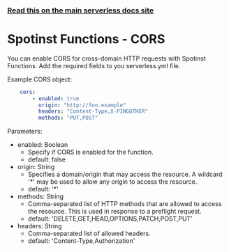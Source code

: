 <!--
title: Serverless Framework - Spotinst Functions Guide - Credentials
menuText: Credentials
menuOrder: 4
description: How to set up the Serverless Framework with your Spotinst Functions credentials
layout: Doc
-->

<!-- DOCS-SITE-LINK:START automatically generated -->
### [Read this on the main serverless docs site](https://www.serverless.com/framework/docs/providers/spotinst/guide/cors)
<!-- DOCS-SITE-LINK:END -->

# Spotinst Functions - CORS

You can enable CORS for cross-domain HTTP requests with Spotinst Functions. Add the required fields to you serverless.yml file.

Example CORS object:
```yaml
    cors:
        - enabled: true
          origin: "http://foo.example"
          headers: "Content-Type,X-PINGOTHER"
          methods: "PUT,POST"
```

Parameters:
  - enabled: Boolean
    - Specify if CORS is enabled for the function.
    - default: false
  - origin: String
    - Specifies a domain/origin that may access the resource. A wildcard '*' may be used to allow any origin to access the resource.
    - default: '*'
  - methods: String
    - Comma-separated list of HTTP methods that are allowed to access the resource. This is used in response to a preflight request.
    - default: 'DELETE,GET,HEAD,OPTIONS,PATCH,POST,PUT'
  - headers: String
    - Comma-separated list of allowed headers.
    - default: 'Content-Type,Authorization'
  



